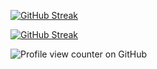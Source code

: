 <a href="https://git.io/streak-stats"><img src="https://github-readme-streak-stats.herokuapp.com?user=jkschola" alt="GitHub Streak" /></a>






[![GitHub Streak](https://streak-stats.demolab.com/?user=jkschola)](https://git.io/streak-stats)






![Profile view counter on GitHub](https://komarev.com/ghpvc/?username=jkschola)


